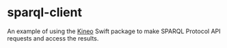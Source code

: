 # sparql-client

An example of using the [Kineo](https://github.com/kasei/kineo/) Swift package to make SPARQL Protocol API requests and access the results.

